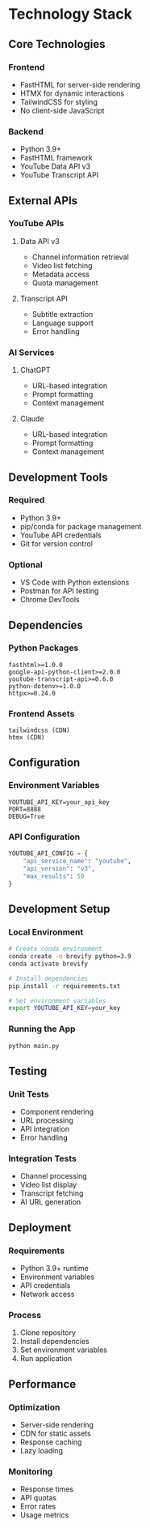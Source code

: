 # Technology Stack

## Core Technologies

### Frontend
- FastHTML for server-side rendering
- HTMX for dynamic interactions
- TailwindCSS for styling
- No client-side JavaScript

### Backend
- Python 3.9+
- FastHTML framework
- YouTube Data API v3
- YouTube Transcript API

## External APIs

### YouTube APIs
1. Data API v3
   - Channel information retrieval
   - Video list fetching
   - Metadata access
   - Quota management

2. Transcript API
   - Subtitle extraction
   - Language support
   - Error handling

### AI Services
1. ChatGPT
   - URL-based integration
   - Prompt formatting
   - Context management

2. Claude
   - URL-based integration
   - Prompt formatting
   - Context management

## Development Tools

### Required
- Python 3.9+
- pip/conda for package management
- YouTube API credentials
- Git for version control

### Optional
- VS Code with Python extensions
- Postman for API testing
- Chrome DevTools

## Dependencies

### Python Packages
```
fasthtml>=1.0.0
google-api-python-client>=2.0.0
youtube-transcript-api>=0.6.0
python-dotenv>=1.0.0
httpx>=0.24.0
```

### Frontend Assets
```
tailwindcss (CDN)
htmx (CDN)
```

## Configuration

### Environment Variables
```
YOUTUBE_API_KEY=your_api_key
PORT=8888
DEBUG=True
```

### API Configuration
```python
YOUTUBE_API_CONFIG = {
    "api_service_name": "youtube",
    "api_version": "v3",
    "max_results": 50
}
```

## Development Setup

### Local Environment
```bash
# Create conda environment
conda create -n brevify python=3.9
conda activate brevify

# Install dependencies
pip install -r requirements.txt

# Set environment variables
export YOUTUBE_API_KEY=your_key
```

### Running the App
```bash
python main.py
```

## Testing

### Unit Tests
- Component rendering
- URL processing
- API integration
- Error handling

### Integration Tests
- Channel processing
- Video list display
- Transcript fetching
- AI URL generation

## Deployment

### Requirements
- Python 3.9+ runtime
- Environment variables
- API credentials
- Network access

### Process
1. Clone repository
2. Install dependencies
3. Set environment variables
4. Run application

## Performance

### Optimization
- Server-side rendering
- CDN for static assets
- Response caching
- Lazy loading

### Monitoring
- Response times
- API quotas
- Error rates
- Usage metrics
